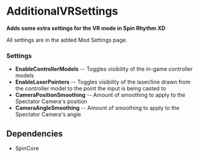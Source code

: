 # AdditionalVRSettings
**Adds some extra settings for the VR mode in Spin Rhythm XD**

All settings are in the added Mod Settings page.

### Settings
- **EnableControllerModels** -- Toggles visibility of the in-game controller models
- **EnableLaserPointers** -- Toggles visibility of the laser/line drawn from the controller model to the point the input is being casted to
- **CameraPositionSmoothing** -- Amount of smoothing to apply to the Spectator Camera's position
- **CameraAngleSmoothing** -- Amount of smoothing to apply to the Spectator Camera's angle

## Dependencies
- SpinCore